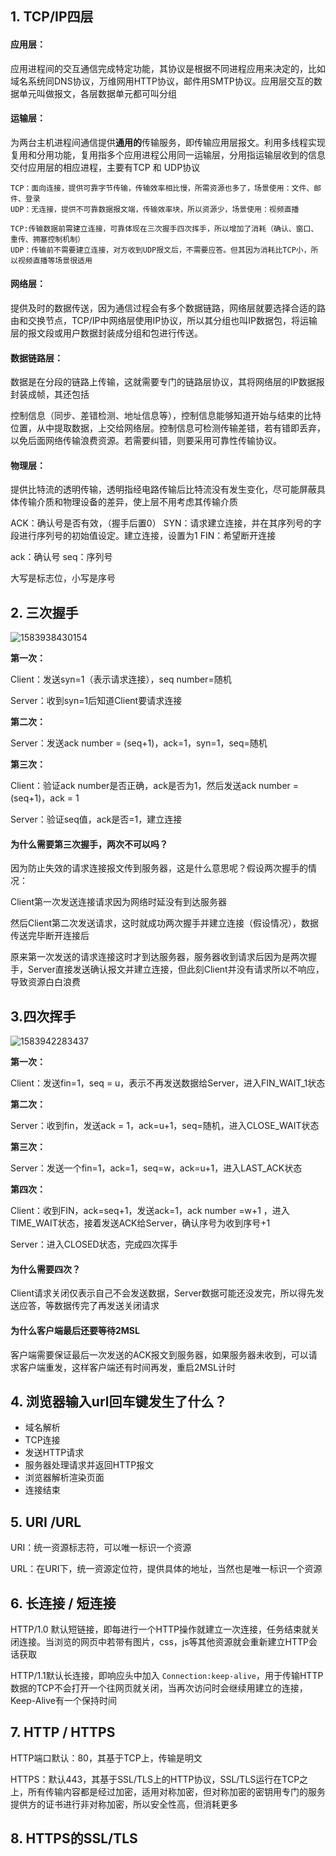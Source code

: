 ## 1. TCP/IP四层



#### 应用层：

应用进程间的交互通信完成特定功能，其协议是根据不同进程应用来决定的，比如域名系统同DNS协议，万维网用HTTP协议，邮件用SMTP协议。应用层交互的数据单元叫做报文，各层数据单元都可叫分组



#### 运输层：

为两台主机进程间通信提供**通用的**传输服务，即传输应用层报文。利用多线程实现复用和分用功能，复用指多个应用进程公用同一运输层，分用指运输层收到的信息交付应用层的相应进程，主要有TCP 和 UDP协议

```
TCP：面向连接，提供可靠字节传输，传输效率相比慢，所需资源也多了，场景使用：文件、邮件、登录
UDP：无连接，提供不可靠数据报文端，传输效率块，所以资源少，场景使用：视频直播

TCP:传输数据前需建立连接，可靠体现在三次握手四次挥手，所以增加了消耗（确认、窗口、重传、拥塞控制机制）
UDP：传输前不需要建立连接，对方收到UDP报文后，不需要应答。但其因为消耗比TCP小，所以视频直播等场景很适用
```



#### 网络层：

提供及时的数据传送，因为通信过程会有多个数据链路，网络层就要选择合适的路由和交换节点，TCP/IP中网络层使用IP协议，所以其分组也叫IP数据包，将运输层的报文段或用户数据封装成分组和包进行传送。



#### 数据链路层：

数据是在分段的链路上传输，这就需要专门的链路层协议，其将网络层的IP数据报封装成帧，其还包括

控制信息（同步、差错检测、地址信息等），控制信息能够知道开始与结束的比特位置，从中提取数据，上交给网络层。控制信息可检测传输差错，若有错即丢弃，以免后面网络传输浪费资源。若需要纠错，则要采用可靠性传输协议。



#### 物理层：

提供比特流的透明传输，透明指经电路传输后比特流没有发生变化，尽可能屏蔽具体传输介质和物理设备的差异，使上层不用考虑其传输介质































ACK：确认号是否有效，（握手后置0）
SYN：请求建立连接，并在其序列号的字段进行序列号的初始值设定。建立连接，设置为1
FIN：希望断开连接

ack：确认号
seq：序列号

大写是标志位，小写是序号













## 2. 三次握手

![1583938430154](C:\Users\Howl\AppData\Roaming\Typora\typora-user-images\1583938430154.png)

**第一次：**

Client：发送syn=1（表示请求连接），seq number=随机

Server：收到syn=1后知道Client要请求连接



**第二次：**

Server：发送ack number = (seq+1)，ack=1，syn=1，seq=随机



**第三次：**

Client：验证ack number是否正确，ack是否为1，然后发送ack number = (seq+1)，ack = 1

Server：验证seq值，ack是否=1，建立连接





#### 为什么需要第三次握手，两次不可以吗？

因为防止失效的请求连接报文传到服务器，这是什么意思呢？假设两次握手的情况：

Client第一次发送连接请求因为网络时延没有到达服务器

然后Client第二次发送请求，这时就成功两次握手并建立连接（假设情况），数据传送完毕断开连接后

原来第一次发送的请求连接这时才到达服务器，服务器收到请求后因为是两次握手，Server直接发送确认报文并建立连接，但此刻Client并没有请求所以不响应，导致资源白白浪费











## 3.四次挥手

![1583942283437](C:\Users\Howl\AppData\Roaming\Typora\typora-user-images\1583942283437.png)

**第一次：**

Client：发送fin=1，seq = u，表示不再发送数据给Server，进入FIN_WAIT_1状态



**第二次：**

Server：收到fin，发送ack = 1，ack=u+1，seq=随机，进入CLOSE_WAIT状态



**第三次：**

Server：发送一个fin=1，ack=1，seq=w，ack=u+1，进入LAST_ACK状态



**第四次：**

Client：收到FIN，ack=seq+1，发送ack=1，ack number =w+1 ，进入TIME_WAIT状态，接着发送ACK给Server，确认序号为收到序号+1

Server：进入CLOSED状态，完成四次挥手





#### 为什么需要四次？

Client请求关闭仅表示自己不会发送数据，Server数据可能还没发完，所以得先发送应答，等数据传完了再发送关闭请求





#### 为什么客户端最后还要等待2MSL

客户端需要保证最后一次发送的ACK报文到服务器，如果服务器未收到，可以请求客户端重发，这样客户端还有时间再发，重启2MSL计时







## 4. 浏览器输入url回车键发生了什么？

* 域名解析
* TCP连接
* 发送HTTP请求
* 服务器处理请求并返回HTTP报文
* 浏览器解析渲染页面
* 连接结束









## 5. URI /URL

URI：统一资源标志符，可以唯一标识一个资源

URL：在URI下，统一资源定位符，提供具体的地址，当然也是唯一标识一个资源







## 6. 长连接 / 短连接

HTTP/1.0 默认短链接，即每进行一个HTTP操作就建立一次连接，任务结束就关闭连接。当浏览的网页中若带有图片，css，js等其他资源就会重新建立HTTP会话获取



HTTP/1.1默认长连接，即响应头中加入 `Connection:keep-alive`，用于传输HTTP数据的TCP不会打开一个往网页就关闭，当再次访问时会继续用建立的连接，Keep-Alive有一个保持时间







## 7. HTTP / HTTPS

HTTP端口默认：80，其基于TCP上，传输是明文

HTTPS：默认443，其基于SSL/TLS上的HTTP协议，SSL/TLS运行在TCP之上，所有传输内容都是经过加密，适用对称加密，但对称加密的密钥用专门的服务提供方的证书进行非对称加密，所以安全性高，但消耗更多





## 8. HTTPS的SSL/TLS
